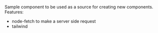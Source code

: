 Sample component to be used as a source for creating new components.
Features:
* node-fetch to make a server side request
* tailwind
